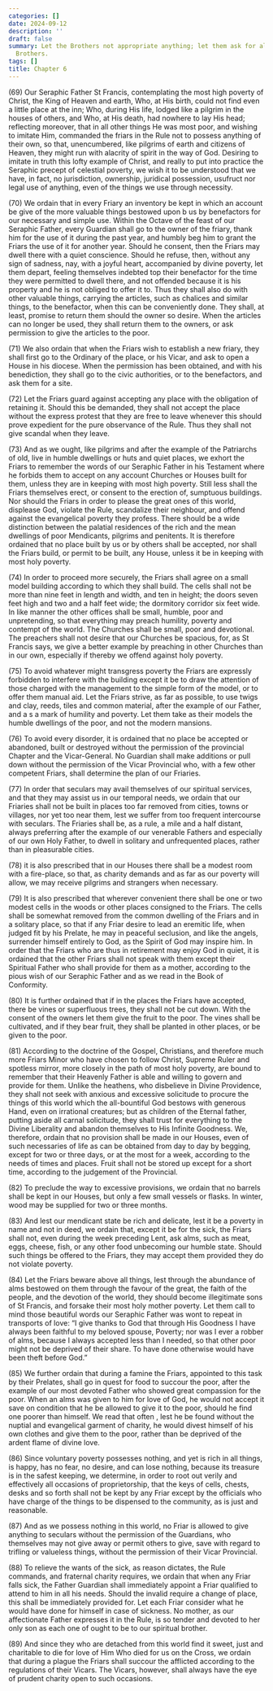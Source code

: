 ```yaml
---
categories: []
date: 2024-09-12
description: ''
draft: false
summary: Let the Brothers not appropriate anything; let them ask for alms; and sick
  Brothers.
tags: []
title: Chapter 6
---
```





(69) Our Seraphic Father St Francis, contemplating the most high poverty of Christ, the King of Heaven and earth, Who, at His birth, could not find even a little place at the inn; Who, during His life, lodged like a pilgrim in the houses of others, and Who, at His death, had nowhere to lay His head; reflecting moreover, that in all other things He was most poor, and wishing to imitate Him, commanded the friars in the Rule not to possess anything of their own, so that, unencumbered, like pilgrims of earth and citizens of Heaven, they might run with alacrity of spirit in the way of God. Desiring to imitate in truth this lofty example of Christ, and really to put into practice the Seraphic precept of celestial poverty, we wish it to be understood that we have, in fact, no jurisdiction, ownership, juridical possession, usufruct nor legal use of anything, even of the things we use through necessity.

(70) We ordain that in every Friary an inventory be kept in which an account be give of the more valuable things bestowed upon b us by benefactors for our necessary and simple use. Within the Octave of the feast of our Seraphic Father, every Guardian shall go to the owner of the friary, thank him for the use of it during the past year, and humbly beg him to grant the Friars the use of it for another year. Should he consent, then the Friars may dwell there with a quiet conscience. Should he refuse, then, without any sign of sadness, nay, with a joyful heart, accompanied by divine poverty, let them depart, feeling themselves indebted top their benefactor for the time they were permitted to dwell there, and not offended because it is his property and he is not obliged to offer it to. Thus they shall also do with other valuable things, carrying the articles, such as chalices and similar things, to the benefactor, when this can be conveniently done. They shall, at least, promise to return them should the owner so desire. When the articles can no longer be used, they shall return them to the owners, or ask permission to give the articles to the poor.

(71) We also ordain that when the Friars wish to establish a new friary, they shall first go to the Ordinary of the place, or his Vicar, and ask to open a House in his diocese. When the permission has been obtained, and with his benediction, they shall go to the civic authorities, or to the benefactors, and ask them for a site.

(72) Let the Friars guard against accepting any place with the obligation of retaining it. Should this be demanded, they shall not accept the place without the express protest that they are free to leave whenever this should prove expedient for the pure observance of the Rule. Thus they shall not give scandal when they leave.

(73) And as we ought, like pilgrims and after the example of the Patriarchs of old, live in humble dwellings or huts and quiet places, we exhort the Friars to remember the words of our Seraphic Father in his Testament where he forbids them to accept on any account Churches or Houses built for them, unless they are in keeping with most high poverty. Still less shall the Friars themselves erect, or consent to the erection of, sumptuous buildings. Nor should the Friars in order to please the great ones of this world, displease God, violate the Rule, scandalize their neighbour, and offend against the evangelical poverty they profess. There should be a wide distinction between the palatial residences of the rich and the mean dwellings of poor Mendicants, pilgrims and penitents. It is therefore ordained that no place built by us or by others shall be accepted, nor shall the Friars build, or permit to be built, any House, unless it be in keeping with most holy poverty.

(74) In order to proceed more securely, the Friars shall agree on a small model building according to which they shall build. The cells shall not be more than nine feet in length and width, and ten in height; the doors seven feet high and two and a half feet wide; the dormitory corridor six feet wide. In like manner the other offices shall be small, humble, poor and unpretending, so that everything may preach humility, poverty and contempt of the world. The Churches shall be small, poor and devotional. The preachers shall not desire that our Churches be spacious, for, as St Francis says, we give a better example by preaching in other Churches than in our own, especially if thereby we offend against holy poverty.

(75) To avoid whatever might transgress poverty the Friars are expressly forbidden to interfere with the building except it be to draw the attention of those charged with the management to the simple form of the model, or to offer them manual aid. Let the Friars strive, as far as possible, to use twigs and clay, reeds, tiles and common material, after the example of our Father, and a s a mark of humility and poverty. Let them take as their models the humble dwellings of the poor, and not the modern mansions.

(76) To avoid every disorder, it is ordained that no place be accepted or abandoned, built or destroyed without the permission of the provincial Chapter and the Vicar-General. No Guardian shall make additions or pull down without the permission of the Vicar Provincial who, with a few other competent Friars, shall determine the plan of our Friaries.

(77) In order that seculars may avail themselves of our spiritual services, and that they may assist us in our temporal needs, we ordain that our Friaries shall not be built in places too far removed from cities, towns or villages, nor yet too near them, lest we suffer from too frequent intercourse with seculars. The Friaries shall be, as a rule, a mile and a half distant, always preferring after the example of our venerable Fathers and especially of our own Holy Father, to dwell in solitary and unfrequented places, rather than in pleasurable cities.

(78) it is also prescribed that in our Houses there shall be a modest room with a fire-place, so that, as charity demands and as far as our poverty will allow, we may receive pilgrims and strangers when necessary.

(79) It is also prescribed that wherever convenient there shall be one or two modest cells in the woods or other places consigned to the Friars. The cells shall be somewhat removed from the common dwelling of the Friars and in a solitary place, so that if any Friar desire to lead an eremitic life, when judged fit by his Prelate, he may in peaceful seclusion, and like the angels, surrender himself entirely to God, as the Spirit of God may inspire him. In order that the Friars who are thus in retirement may enjoy God in quiet, it is ordained that the other Friars shall not speak with them except their Spiritual Father who shall provide for them as a mother, according to the pious wish of our Seraphic Father and as we read in the Book of Conformity.

(80) It is further ordained that if in the places the Friars have accepted, there be vines or superfluous trees, they shall not be cut down. With the consent of the owners let them give the fruit to the poor. The vines shall be cultivated, and if they bear fruit, they shall be planted in other places, or be given to the poor.

(81) According to the doctrine of the Gospel, Christians, and therefore much more Friars Minor who have chosen to follow Christ, Supreme Ruler and spotless mirror, more closely in the path of most holy poverty, are bound to remember that their Heavenly Father is able and willing to govern and provide for them. Unlike the heathens, who disbelieve in Divine Providence, they shall not seek with anxious and excessive solicitude to procure the things of this world which the all-bountiful God bestows with generous Hand, even on irrational creatures; but as children of the Eternal father, putting aside all carnal solicitude, they shall trust for everything to the Divine Liberality and abandon themselves to His Infinite Goodness. We, therefore, ordain that no provision shall be made in our Houses, even of such necessaries of life as can be obtained from day to day by begging, except for two or three days, or at the most for a week, according to the needs of times and places. Fruit shall not be stored up except for a short time, according to the judgement of the Provincial.

(82) To preclude the way to excessive provisions, we ordain that no barrels shall be kept in our Houses, but only a few small vessels or flasks. In winter, wood may be supplied for two or three months.

(83) And lest our mendicant state be rich and delicate, lest it be a poverty in name and not in deed, we ordain that, except it be for the sick, the Friars shall not, even during the week preceding Lent, ask alms, such as meat, eggs, cheese, fish, or any other food unbecoming our humble state. Should such things be offered to the Friars, they may accept them provided they do not violate poverty.

(84) Let the Friars beware above all things, lest through the abundance of alms bestowed on them through the favour of the great, the faith of the people, and the devotion of the world, they should become illegitimate sons of St Francis, and forsake their most holy mother poverty. Let them call to mind those beautiful words our Seraphic Father was wont to repeat in transports of love: “I give thanks to God that through His Goodness I have always been faithful to my beloved spouse, Poverty; nor was I ever a robber of alms, because I always accepted less than I needed, so that other poor might not be deprived of their share. To have done otherwise would have been theft before God.”

(85) We further ordain that during a famine the Friars, appointed to this task by their Prelates, shall go in quest for food to succour the poor, after the example of our most devoted Father who showed great compassion for the poor. When an alms was given to him for love of God, he would not accept it save on condition that he be allowed to give it to the poor, should he find one poorer than himself. We read that often , lest he be found without the nuptial and evangelical garment of charity, he would divest himself of his own clothes and give them to the poor, rather than be deprived of the ardent flame of divine love.

(86) Since voluntary poverty possesses nothing, and yet is rich in all things, is happy, has no fear, no desire, and can lose nothing, because its treasure is in the safest keeping, we determine, in order to root out verily and effectively all occasions of proprietorship, that the keys of cells, chests, desks and so forth shall not be kept by any Friar except by the officials who have charge of the things to be dispensed to the community, as is just and reasonable.

(87) And as we possess nothing in this world, no Friar is allowed to give anything to seculars without the permission of the Guardians, who themselves may not give away or permit others to give, save with regard to trifling or valueless things, without the permission of their Vicar Provincial.

(88) To relieve the wants of the sick, as reason dictates, the Rule commands, and fraternal charity requires, we ordain that when any Friar falls sick, the Father Guardian shall immediately appoint a Friar qualified to attend to him in all his needs. Should the invalid require a change of place, this shall be immediately provided for. Let each Friar consider what he would have done for himself in case of sickness. No mother, as our affectionate Father expresses it in the Rule, is so tender and devoted to her only son as each one of ought to be to our spiritual brother.

(89) And since they who are detached from this world find it sweet, just and charitable to die for love of Him Who died for us on the Cross, we ordain that during a plague the Friars shall succour the afflicted according to the regulations of their Vicars. The Vicars, however, shall always have the eye of prudent charity open to such occasions.

